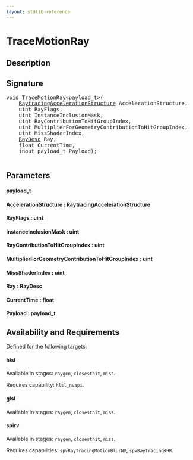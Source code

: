 ```yaml
---
layout: stdlib-reference
---
```


# TraceMotionRay

## Description





## Signature 

<pre>
<span class="code_keyword">void</span> <a href="/stdlib-reference/global-decls/TraceMotionRay">TraceMotionRay</a>&lt;payload_t&gt;(
    <a href="/stdlib-reference/types/RaytracingAccelerationStructure/index" class="code_type">RaytracingAccelerationStructure</a> <span class='code_param'>AccelerationStructure</span>,
    <span class="code_keyword">uint</span> <span class='code_param'>RayFlags</span>,
    <span class="code_keyword">uint</span> <span class='code_param'>InstanceInclusionMask</span>,
    <span class="code_keyword">uint</span> <span class='code_param'>RayContributionToHitGroupIndex</span>,
    <span class="code_keyword">uint</span> <span class='code_param'>MultiplierForGeometryContributionToHitGroupIndex</span>,
    <span class="code_keyword">uint</span> <span class='code_param'>MissShaderIndex</span>,
    <a href="/stdlib-reference/types/RayDesc/index" class="code_type">RayDesc</a> <span class='code_param'>Ray</span>,
    <span class="code_keyword">float</span> <span class='code_param'>CurrentTime</span>,
    <span class="code_keyword">inout</span> payload_t <span class='code_param'>Payload</span>);

</pre>

## Parameters

#### payload\_t
#### AccelerationStructure : RaytracingAccelerationStructure
#### RayFlags : uint
#### InstanceInclusionMask : uint
#### RayContributionToHitGroupIndex : uint
#### MultiplierForGeometryContributionToHitGroupIndex : uint
#### MissShaderIndex : uint
#### Ray : RayDesc
#### CurrentTime : float
#### Payload : payload\_t

## Availability and Requirements

Defined for the following targets:

#### hlsl
Available in stages: `raygen`, `closesthit`, `miss`.

Requires capability: `hlsl_nvapi`.
#### glsl
Available in stages: `raygen`, `closesthit`, `miss`.

#### spirv
Available in stages: `raygen`, `closesthit`, `miss`.

Requires capabilities: `spvRayTracingMotionBlurNV`, `spvRayTracingKHR`.


